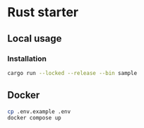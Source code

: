 # Rust starter

## Local usage

### Installation

```bash
cargo run --locked --release --bin sample
```

## Docker

```bash
cp .env.example .env
docker compose up
```

